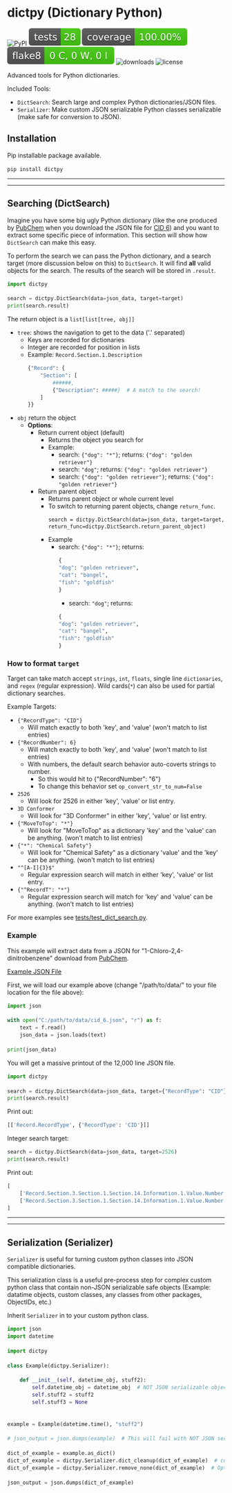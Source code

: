 # dictpy (Dictionary Python)

![PyPI](https://img.shields.io/pypi/v/dictpy)
![tests](https://raw.githubusercontent.com/dylanwal/dictpy/master/tests/badges/tests-badge.svg)
![coverage](https://raw.githubusercontent.com/dylanwal/dictpy/master/tests/badges/coverage-badge.svg)
![flake8](https://raw.githubusercontent.com/dylanwal/dictpy/master/tests/badges/flake8-badge.svg)
![downloads](https://static.pepy.tech/badge/dictpy)
![license](https://img.shields.io/github/license/dylanwal/dictpy)

Advanced tools for Python dictionaries.

Included Tools:

* `DictSearch`: Search large and complex Python dictionaries/JSON files.
* `Serializer`: Make custom JSON serializable Python classes serializable (make safe for conversion to JSON).

## Installation

Pip installable package available.

`pip install dictpy`


---

---

## Searching (DictSearch)

Imagine you have some big ugly Python dictionary (like the one produced by [PubChem](https://pubchem.ncbi.nlm.nih.gov/)
when you download the JSON file
for [CID 6](https://pubchem.ncbi.nlm.nih.gov/rest/pug_view/data/compound/6/JSON/?response_type=display)) and you want to
extract some specific piece of information. This section will show how `DictSearch` can make this easy.

To perform the search we can pass the Python dictionary, and a search target (more discussion below on this) to
`DictSearch`. It will find **all** valid objects for the search. The results of the search will be stored in `.result`.

```python
import dictpy

search = dictpy.DictSearch(data=json_data, target=target)
print(search.result)

```

The return object is a `list[list[tree, obj]]`

* `tree`: shows the navigation to get to the data ('.' separated)
    * Keys are recorded for dictionaries
    * Integer are recorded for position in lists
    * Example: `Record.Section.1.Description`
        ```python
        {"Record": {
            "Section": [
                ######,
                {"Description": #####}  # A match to the search!
            ]
        }}
        ```
* `obj` return the object
    * **Options**:
        * Return current object (default)
            * Returns the object you search for
            * Example:
                * search: `{"dog": "*"}`; returns: `{"dog": "golden retriever"}`
                * search: `"dog"`; returns: `{"dog": "golden retriever"}`
                * search: `{"dog": "golden retriever"}`; returns: `{"dog": "golden retriever"}`
        * Return parent object
            * Returns parent object or whole current level
            * To switch to returning parent objects, change `return_func`.
              ```pyhton
              search = dictpy.DictSearch(data=json_data, target=target, return_func=dictpy.DictSearch.return_parent_object)
              ```
            * Example
                * search: `{"dog": "*"}`; returns:
                  ```python
                  {
                  "dog": "golden retriever", 
                  "cat": "bangel", 
                  "fish": "goldfish"
                  }
                  ```
                    * search: `"dog"`; returns:
                  ```python
                  {
                  "dog": "golden retriever", 
                  "cat": "bangel", 
                  "fish": "goldfish"
                  }
                  ```

### How to format `target`

Target can take match accept `strings`, `int`, `floats`, single line `dictionaries`, and `regex` (regular expression).
Wild cards(`*`) can also be used for partial dictionary searches.

Example Targets:
* `{"RecordType": "CID"}`
    * Will match exactly to both 'key', and 'value' (won't match to list entries)
* `{"RecordNumber": 6}`
    * Will match exactly to both 'key', and 'value' (won't match to list entries)
    * With numbers, the default search behavior auto-coverts strings to number. 
        * So this would hit to {"RecordNumber": "6"}
        * To change this behavior set `op_convert_str_to_num=False`
* `2526`
    * Will look for 2526 in either 'key', 'value' or list entry.
* `3D Conformer`
    * Will look for "3D Conformer" in either 'key', 'value' or list entry.
* `{"MoveToTop": "*"}`
    * Will look for "MoveToTop" as a dictionary 'key' and the 'value' can be anything. (won't match to list entries)
* `{"*": "Chemical Safety"}`
    * Will look for "Chemical Safety" as a dictionary 'value' and the 'key' can be anything. (won't match to list entries)
* `"^[A-I]{3}$"`
    * Regular expression search will match in either 'key', 'value' or list entry.
* `{"^RecordT": "*"}`
    * Regular expression search will match for 'key' and 'value' can be anything. (won't match to list entries)
    
For more examples see 
[tests/test_dict_search.py](https://github.com/dylanwal/dictpy/blob/master/tests/test_dict_search.py).



### Example

This example will extract data from a JSON for "1-Chloro-2,4-dinitrobenzene" download from
[PubChem](https://pubchem.ncbi.nlm.nih.gov/).

[Example JSON File](https://github.com/dylanwal/dictpy/blob/master/tests/cid_6.json)

First, we will load our example above (change "/path/to/data/" to your file location for the file above):

```python
import json

with open("C:/path/to/data/cid_6.json", "r") as f:
    text = f.read()
    json_data = json.loads(text)

print(json_data)
```

You will get a massive printout of the 12,000 line JSON file.

```python
import dictpy

search = dictpy.DictSearch(data=json_data, target={"RecordType": "CID"})
print(search.result)
```
Print out:
```python
[['Record.RecordType', {'RecordType': 'CID'}]]
```

Integer search target:
```python
search = dictpy.DictSearch(data=json_data, target=2526)
print(search.result)
```
Print out:
```python
[
    ['Record.Section.3.Section.1.Section.14.Information.1.Value.Number', 2526],
    ['Record.Section.3.Section.1.Section.14.Information.1.Value.Number', 2526]
]
```

---

---

## Serialization (Serializer)

`Serializer` is useful for turning custom python classes into JSON compatible dictionaries.

This serialization class is a useful pre-process step for complex custom python class that contain non-JSON serializable
safe objects (Example: datatime objects, custom classes, any classes from other packages, ObjectIDs, etc.)

Inherit `Serializer` in to your custom python class.

```python
import json
import datetime

import dictpy

class Example(dictpy.Serializer):

    def __init__(self, datetime_obj, stuff2):
        self.datetime_obj = datetime_obj  # NOT JSON serializable object
        self.stuff2 = stuff2
        self.stuff3 = None 


example = Example(datetime.time(), "stuff2")

# json_output = json.dumps(example)  # This will fail with NOT JSON serializable objects

dict_of_example = example.as_dict()
dict_of_example = dictpy.Serializer.dict_cleanup(dict_of_example)  # converts NOT JSON serializable objects to strings. 
dict_of_example = dictpy.Serializer.remove_none(dict_of_example)  # Optional: remove None; self.stuff3 removed

json_output = json.dumps(dict_of_example)
```
